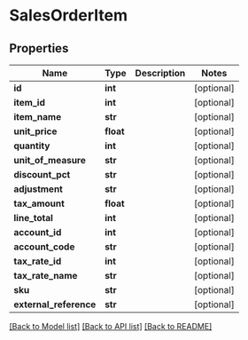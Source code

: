 # SalesOrderItem

## Properties
Name | Type | Description | Notes
------------ | ------------- | ------------- | -------------
**id** | **int** |  | [optional] 
**item_id** | **int** |  | [optional] 
**item_name** | **str** |  | [optional] 
**unit_price** | **float** |  | [optional] 
**quantity** | **int** |  | [optional] 
**unit_of_measure** | **str** |  | [optional] 
**discount_pct** | **str** |  | [optional] 
**adjustment** | **str** |  | [optional] 
**tax_amount** | **float** |  | [optional] 
**line_total** | **int** |  | [optional] 
**account_id** | **int** |  | [optional] 
**account_code** | **str** |  | [optional] 
**tax_rate_id** | **int** |  | [optional] 
**tax_rate_name** | **str** |  | [optional] 
**sku** | **str** |  | [optional] 
**external_reference** | **str** |  | [optional] 

[[Back to Model list]](../README.md#documentation-for-models) [[Back to API list]](../README.md#documentation-for-api-endpoints) [[Back to README]](../README.md)

